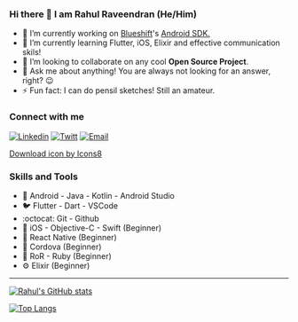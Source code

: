### Hi there 👋 I am Rahul Raveendran (He/Him)

- 🔭 I’m currently working on [Blueshift](https://blueshift.com/)'s [Android SDK.](https://github.com/blueshift-labs/Blueshift-Android-SDK)
- 🌱 I’m currently learning Flutter, iOS, Elixir and effective communication skils!
- 👯 I’m looking to collaborate on any cool **Open Source Project**.
- 💬 Ask me about anything! You are always not looking for an answer, right? 😉
- ⚡ Fun fact: I can do pensil sketches! Still an amateur.

### Connect with me

[![Linkedin](https://img.icons8.com/color/32/000000/linkedin.png)](https://www.linkedin.com/in/rahulrvp/) [![Twitt](https://img.icons8.com/color/32/000000/twitter--v1.png)](https://twitter.com/rahulrvp89) [![Email](https://img.icons8.com/color/32/000000/gmail--v1.png)](mailto:rahul.pmna@gmail.com)

<a href="https://icons8.com/icon/14100/download">Download icon by Icons8</a>

### Skills and Tools
- 🤖 Android - Java - Kotlin - Android Studio
- 🐦 Flutter - Dart - VSCode
- :octocat: Git - Github
- 📱 iOS - Objective-C - Swift (Beginner)
- 📱 React Native (Beginner)
- 📱 Cordova (Beginner)
- 🍒 RoR - Ruby (Beginner)
- ⚙️ Elixir (Beginner)

---

[![Rahul's GitHub stats](https://github-readme-stats.vercel.app/api?username=rahulrvp)](https://github.com/anuraghazra/github-readme-stats)

[![Top Langs](https://github-readme-stats.vercel.app/api/top-langs/?username=rahulrvp&layout=compact)](https://github.com/anuraghazra/github-readme-stats)

